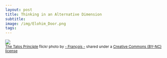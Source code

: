 ```yaml
---
layout: post
title: Thinking in an Alternative Dimension
subtitle:
image: /img/Elohim_Door.png
tags:
---
```




<a title="The Talos Principle" href="https://flickr.com/photos/wakeupmrfreeman/16214157737"><img src="https://farm8.static.flickr.com/7400/16214157737_5623ecd66f.jpg" /></a><br /><small><a title="The Talos Principle" href="https://flickr.com/photos/wakeupmrfreeman/16214157737">The Talos Principle</a> flickr photo by <a href="https://flickr.com/people/wakeupmrfreeman">- François -</a> shared under a <a href="https://creativecommons.org/licenses/by-nc/2.0/">Creative Commons (BY-NC) license</a> </small>
